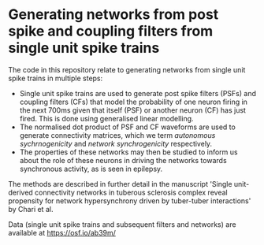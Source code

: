 # Generating networks from post spike and coupling filters from single unit spike trains

The code in this repository relate to generating networks from single unit spike trains in multiple steps:
- Single unit spike trains are used to generate post spike filters (PSFs) and coupling filters (CFs) that model the probability of one neuron firing in the next 700ms given that itself (PSF) or another neuron (CF) has just fired. This is done using generalised linear modelling. 
- The normalised dot product of PSF and CF waveforms are used to generate connectivity matrices, which we term _autonomous sychrnogenicity_ and _network synchrogenicity_ respectively.
- The properties of these networks may then be studied to inform us about the role of these neurons in driving the networks towards synchronous activity, as is seen in epilepsy. 

The methods are described in further detail in the manuscript 'Single unit-derived connectivity networks in tuberous sclerosis complex reveal propensity for network hypersynchrony driven by tuber-tuber interactions' by Chari et al. 

Data (single unit spike trains and subsequent filters and networks) are available at https://osf.io/ab39m/
